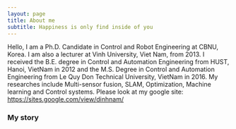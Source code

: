 ```yaml
---
layout: page
title: About me
subtitle: Happiness is only find inside of you
---
```

Hello,
I am a Ph.D. Candidate in Control and Robot Engineering at CBNU, Korea.
I am also a lecturer at Vinh University, Viet Nam, from 2013.
I received the B.E. degree in Control and Automation Engineering from HUST, Hanoi, VietNam in 2012 
and the M.S. Degree in Control and Automation Engineering from Le Quy Don Technical University, VietNam in 2016. 
My researches include Multi-sensor fusion, SLAM, Optimization, Machine learning and Control systems.
Please look at my google site:
https://sites.google.com/view/dinhnam/

### My story

